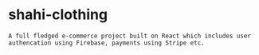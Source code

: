 # shahi-clothing

    A full fledged e-commerce project built on React which includes user authencation using Firebase, payments using Stripe etc.
